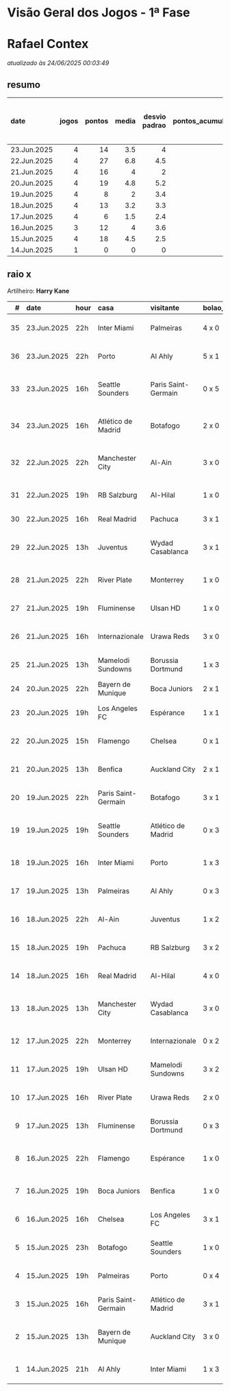 # Visão Geral dos Jogos - 1ª Fase

# Rafael Contex

_atualizado às 24/06/2025 00:03:49_

## resumo

| date        |   jogos |   pontos |   media |   desvio padrao |   pontos_acumulados |   1-Placar exato |   2-Vencedor + gols de um time |   3-Vencedor correto |   4-Gols de um time |   5-Nenhum acerto |
|:------------|--------:|---------:|--------:|----------------:|--------------------:|-----------------:|-------------------------------:|---------------------:|--------------------:|------------------:|
| 23.Jun.2025 |       4 |       14 |     3.5 |             4   |                 133 |                0 |                              2 |                    0 |                   0 |                 2 |
| 22.Jun.2025 |       4 |       27 |     6.8 |             4.5 |                 119 |                1 |                              2 |                    0 |                   1 |                 0 |
| 21.Jun.2025 |       4 |       16 |     4   |             2   |                  92 |                0 |                              0 |                    3 |                   1 |                 0 |
| 20.Jun.2025 |       4 |       19 |     4.8 |             5.2 |                  76 |                1 |                              0 |                    1 |                   2 |                 0 |
| 19.Jun.2025 |       4 |        8 |     2   |             3.4 |                  57 |                0 |                              1 |                    0 |                   1 |                 2 |
| 18.Jun.2025 |       4 |       13 |     3.2 |             3.3 |                  49 |                0 |                              1 |                    1 |                   1 |                 1 |
| 17.Jun.2025 |       4 |        6 |     1.5 |             2.4 |                  36 |                0 |                              0 |                    1 |                   1 |                 2 |
| 16.Jun.2025 |       3 |       12 |     4   |             3.6 |                  30 |                0 |                              1 |                    1 |                   0 |                 1 |
| 15.Jun.2025 |       4 |       18 |     4.5 |             2.5 |                  18 |                0 |                              1 |                    2 |                   1 |                 0 |
| 14.Jun.2025 |       1 |        0 |     0   |             0   |                   0 |                0 |                              0 |                    0 |                   0 |                 1 |

## raio x

Artilheiro: **Harry Kane**

|   # | date        | hour   | casa                | visitante           | bolao_placar   | bolao_time          | real_placar   | real_time           |   pontos | criterio                     |   pontos_acumulados |
|----:|:------------|:-------|:--------------------|:--------------------|:---------------|:--------------------|:--------------|:--------------------|---------:|:-----------------------------|--------------------:|
|  35 | 23.Jun.2025 | 22h    | Inter Miami         | Palmeiras           | 4 x 0          | Inter Miami         | 2 x 2         | empate              |        0 | 5-Nenhum acerto              |                 133 |
|  36 | 23.Jun.2025 | 22h    | Porto               | Al Ahly             | 5 x 1          | Porto               | 4 x 4         | empate              |        0 | 5-Nenhum acerto              |                 133 |
|  33 | 23.Jun.2025 | 16h    | Seattle Sounders    | Paris Saint-Germain | 0 x 5          | Paris Saint-Germain | 0 x 2         | Paris Saint-Germain |        7 | 2-Vencedor + gols de um time |                 126 |
|  34 | 23.Jun.2025 | 16h    | Atlético de Madrid  | Botafogo            | 2 x 0          | Atlético de Madrid  | 1 x 0         | Atlético de Madrid  |        7 | 2-Vencedor + gols de um time |                 133 |
|  32 | 22.Jun.2025 | 22h    | Manchester City     | Al-Ain              | 3 x 0          | Manchester City     | 6 x 0         | Manchester City     |        7 | 2-Vencedor + gols de um time |                 119 |
|  31 | 22.Jun.2025 | 19h    | RB Salzburg         | Al-Hilal            | 1 x 0          | RB Salzburg         | 0 x 0         | empate              |        1 | 4-Gols de um time            |                 112 |
|  30 | 22.Jun.2025 | 16h    | Real Madrid         | Pachuca             | 3 x 1          | Real Madrid         | 3 x 1         | Real Madrid         |       12 | 1-Placar exato               |                 111 |
|  29 | 22.Jun.2025 | 13h    | Juventus            | Wydad Casablanca    | 3 x 1          | Juventus            | 4 x 1         | Juventus            |        7 | 2-Vencedor + gols de um time |                  99 |
|  28 | 21.Jun.2025 | 22h    | River Plate         | Monterrey           | 1 x 0          | River Plate         | 0 x 0         | empate              |        1 | 4-Gols de um time            |                  92 |
|  27 | 21.Jun.2025 | 19h    | Fluminense          | Ulsan HD            | 1 x 0          | Fluminense          | 4 x 2         | Fluminense          |        5 | 3-Vencedor correto           |                  91 |
|  26 | 21.Jun.2025 | 16h    | Internazionale      | Urawa Reds          | 3 x 0          | Internazionale      | 2 x 1         | Internazionale      |        5 | 3-Vencedor correto           |                  86 |
|  25 | 21.Jun.2025 | 13h    | Mamelodi Sundowns   | Borussia Dortmund   | 1 x 3          | Borussia Dortmund   | 3 x 4         | Borussia Dortmund   |        5 | 3-Vencedor correto           |                  81 |
|  24 | 20.Jun.2025 | 22h    | Bayern de Munique   | Boca Juniors        | 2 x 1          | Bayern de Munique   | 2 x 1         | Bayern de Munique   |       12 | 1-Placar exato               |                  76 |
|  23 | 20.Jun.2025 | 19h    | Los Angeles FC      | Espérance           | 1 x 1          | empate              | 0 x 1         | Espérance           |        1 | 4-Gols de um time            |                  64 |
|  22 | 20.Jun.2025 | 15h    | Flamengo            | Chelsea             | 0 x 1          | Chelsea             | 3 x 1         | Flamengo            |        1 | 4-Gols de um time            |                  63 |
|  21 | 20.Jun.2025 | 13h    | Benfica             | Auckland City       | 2 x 1          | Benfica             | 6 x 0         | Benfica             |        5 | 3-Vencedor correto           |                  62 |
|  20 | 19.Jun.2025 | 22h    | Paris Saint-Germain | Botafogo            | 3 x 1          | Paris Saint-Germain | 0 x 1         | Botafogo            |        1 | 4-Gols de um time            |                  57 |
|  19 | 19.Jun.2025 | 19h    | Seattle Sounders    | Atlético de Madrid  | 0 x 3          | Atlético de Madrid  | 1 x 3         | Atlético de Madrid  |        7 | 2-Vencedor + gols de um time |                  56 |
|  18 | 19.Jun.2025 | 16h    | Inter Miami         | Porto               | 1 x 3          | Porto               | 2 x 1         | Inter Miami         |        0 | 5-Nenhum acerto              |                  49 |
|  17 | 19.Jun.2025 | 13h    | Palmeiras           | Al Ahly             | 0 x 3          | Al Ahly             | 2 x 0         | Palmeiras           |        0 | 5-Nenhum acerto              |                  49 |
|  16 | 18.Jun.2025 | 22h    | Al-Ain              | Juventus            | 1 x 2          | Juventus            | 0 x 5         | Juventus            |        5 | 3-Vencedor correto           |                  49 |
|  15 | 18.Jun.2025 | 19h    | Pachuca             | RB Salzburg         | 3 x 2          | Pachuca             | 1 x 2         | RB Salzburg         |        1 | 4-Gols de um time            |                  44 |
|  14 | 18.Jun.2025 | 16h    | Real Madrid         | Al-Hilal            | 4 x 0          | Real Madrid         | 1 x 1         | empate              |        0 | 5-Nenhum acerto              |                  43 |
|  13 | 18.Jun.2025 | 13h    | Manchester City     | Wydad Casablanca    | 3 x 0          | Manchester City     | 2 x 0         | Manchester City     |        7 | 2-Vencedor + gols de um time |                  43 |
|  12 | 17.Jun.2025 | 22h    | Monterrey           | Internazionale      | 0 x 2          | Internazionale      | 1 x 1         | empate              |        0 | 5-Nenhum acerto              |                  36 |
|  11 | 17.Jun.2025 | 19h    | Ulsan HD            | Mamelodi Sundowns   | 3 x 2          | Ulsan HD            | 0 x 1         | Mamelodi Sundowns   |        0 | 5-Nenhum acerto              |                  36 |
|  10 | 17.Jun.2025 | 16h    | River Plate         | Urawa Reds          | 2 x 0          | River Plate         | 3 x 1         | River Plate         |        5 | 3-Vencedor correto           |                  36 |
|   9 | 17.Jun.2025 | 13h    | Fluminense          | Borussia Dortmund   | 0 x 3          | Borussia Dortmund   | 0 x 0         | empate              |        1 | 4-Gols de um time            |                  31 |
|   8 | 16.Jun.2025 | 22h    | Flamengo            | Espérance           | 1 x 0          | Flamengo            | 2 x 0         | Flamengo            |        7 | 2-Vencedor + gols de um time |                  30 |
|   7 | 16.Jun.2025 | 19h    | Boca Juniors        | Benfica             | 1 x 0          | Boca Juniors        | 2 x 2         | empate              |        0 | 5-Nenhum acerto              |                  23 |
|   6 | 16.Jun.2025 | 16h    | Chelsea             | Los Angeles FC      | 3 x 1          | Chelsea             | 2 x 0         | Chelsea             |        5 | 3-Vencedor correto           |                  23 |
|   5 | 15.Jun.2025 | 23h    | Botafogo            | Seattle Sounders    | 1 x 0          | Botafogo            | 2 x 1         | Botafogo            |        5 | 3-Vencedor correto           |                  18 |
|   4 | 15.Jun.2025 | 19h    | Palmeiras           | Porto               | 0 x 4          | Porto               | 0 x 0         | empate              |        1 | 4-Gols de um time            |                  13 |
|   3 | 15.Jun.2025 | 16h    | Paris Saint-Germain | Atlético de Madrid  | 3 x 1          | Paris Saint-Germain | 4 x 0         | Paris Saint-Germain |        5 | 3-Vencedor correto           |                  12 |
|   2 | 15.Jun.2025 | 13h    | Bayern de Munique   | Auckland City       | 3 x 0          | Bayern de Munique   | 10 x 0        | Bayern de Munique   |        7 | 2-Vencedor + gols de um time |                   7 |
|   1 | 14.Jun.2025 | 21h    | Al Ahly             | Inter Miami         | 1 x 3          | Inter Miami         | 0 x 0         | empate              |        0 | 5-Nenhum acerto              |                   0 |
